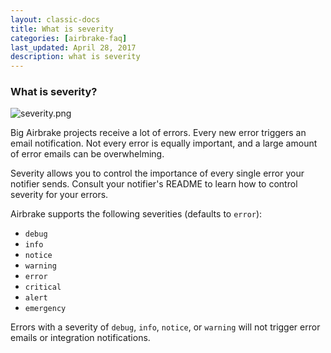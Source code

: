 ```yaml
---
layout: classic-docs
title: What is severity
categories: [airbrake-faq]
last_updated: April 28, 2017
description: what is severity
---
```


### What is severity?

![severity.png](/docs/assets/img/docs/airbrake/severity.png)

Big Airbrake projects receive a lot of errors. Every new error triggers an email
notification. Not every error is equally important, and a large amount of error
emails can be overwhelming.

Severity allows you to control the importance of every single error your
notifier sends. Consult your notifier's README to learn how to control severity
for your errors.

Airbrake supports the following severities (defaults to `error`):

* `debug`
* `info`
* `notice`
* `warning`
* `error`
* `critical`
* `alert`
* `emergency`

Errors with a severity of `debug`, `info`, `notice`, or `warning` will not
trigger error emails or integration notifications.
